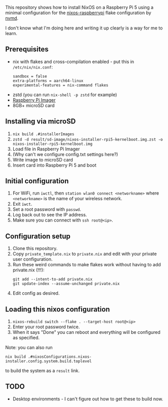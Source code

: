 This repository shows how to install NixOS on a Raspberry Pi 5 using a
minimal configuration for the
[nixos-raspberrypi](https://github.com/nvmd/nixos-raspberrypi) flake
configuration by [nvmd](https://github.com/nvmd).

I don't know what I'm doing here and writing it up clearly is a way
for me to learn.

## Prerequisites

* nix with flakes and cross-compilation enabled - put this in `/etc/nix/nix.conf`:
  ```
  sandbox = false
  extra-platforms = aarch64-linux
  experimental-features = nix-command flakes
  ```
* zstd (you can run `nix-shell -p zstd` for example)
* [Raspberry Pi Imager](https://www.raspberrypi.com/software/)
* 8GB+ microSD card

## Installing via microSD

1. `nix build .#installerImages`
3. `zstd -d result/sd-image/nixos-installer-rpi5-kernelboot.img.zst -o nixos-installer-rpi5-kernelboot.img`
4. Load file in Raspberry Pi Imager
5. (Why can't we configure config.txt settings here?)
6. Write image to microSD card
7. Insert card into Raspberry Pi 5 and boot

## Initial configuration

1. For WiFi, run `iwctl`, then `station wlan0 connect <networkname>`
   where `<networkname>` is the name of your wireless network.
2. Exit `iwct`.
3. Set a root password with `passwd`.
4. Log back out to see the IP address.
5. Make sure you can connect with `ssh root@<ip>`.

## Configuration setup

1. Clone this repository.
2. Copy `private_template.nix` to `private.nix` and edit with your private user configuration.
3. Run these weird commands to make flakes work without having to add private.nix (!!!):
   ```
   git add --intent-to-add private.nix
   git update-index --assume-unchanged private.nix
   ```
4. Edit config as desired.

## Loading this nixos configuration

1. `nixos-rebuild switch --flake . --target-host root@<ip>`
2. Enter your root password twice.
3. When it says "Done" you can reboot and everything will be configured as specified.

Note: you can also run

```
nix build .#nixosConfigurations.nixos-installer.config.system.build.toplevel
```

to build the system as a `result` link.

## TODO

* Desktop environments - I can't figure out how to get these to build now.
